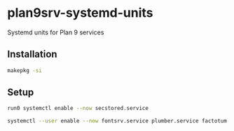 # plan9srv-systemd-units
Systemd units for Plan 9 services

## Installation

```sh
makepkg -si
```

## Setup

```sh
run0 systemctl enable --now secstored.service

systemctl --user enable --now fontsrv.service plumber.service factotum.service
```
